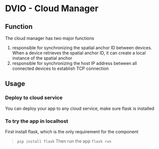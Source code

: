 # DVIO - Cloud Manager
## Function
The cloud manager has two major functions 
1. responsible for synchronizing the spatial anchor ID between devices. When a device retrieves the spatial anchor ID, it can create a local instance of the spatial anchor
2. responsible for synchronizing the host IP address between all connected devices to establish TCP connection

## Usage

### Deploy to cloud service
You can deploy your app to any cloud service, make sure flask is installed

### To try the app in localhost
First install flask, which is the only requirement for the component
>`pip install flask`
Then run the app 
>`flask run`
